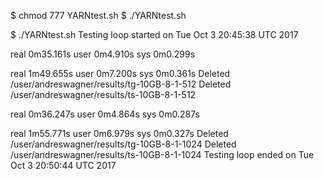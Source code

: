$ chmod 777 YARNtest.sh
$ ./YARNtest.sh 

$ ./YARNtest.sh 
Testing loop started on Tue Oct 3 20:45:38 UTC 2017

real	0m35.161s
user	0m4.910s
sys	0m0.299s

real	1m49.655s
user	0m7.200s
sys	0m0.361s
Deleted /user/andreswagner/results/tg-10GB-8-1-512
Deleted /user/andreswagner/results/ts-10GB-8-1-512

real	0m36.247s
user	0m4.864s
sys	0m0.287s

real	1m55.771s
user	0m6.979s
sys	0m0.327s
Deleted /user/andreswagner/results/tg-10GB-8-1-1024
Deleted /user/andreswagner/results/ts-10GB-8-1-1024
Testing loop ended on Tue Oct 3 20:50:44 UTC 2017
